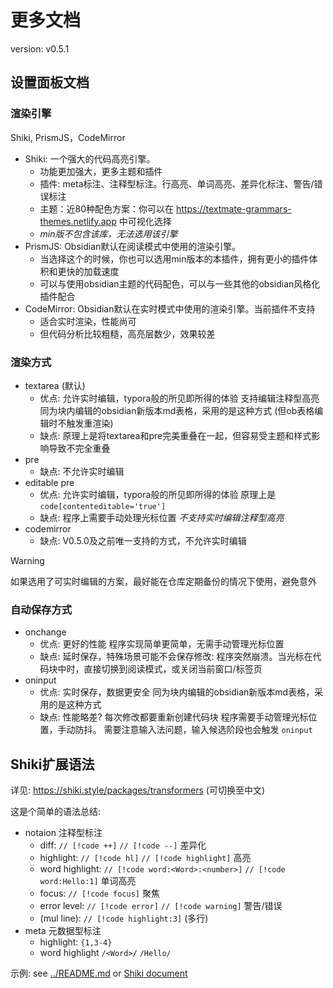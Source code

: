# 更多文档

version: v0.5.1

## 设置面板文档

### 渲染引擎

Shiki, PrismJS，CodeMirror

- Shiki: 一个强大的代码高亮引擎。
  - 功能更加强大，更多主题和插件
  - 插件: meta标注、注释型标注。行高亮、单词高亮、差异化标注、警告/错误标注
  - 主题：近80种配色方案：你可以在 https://textmate-grammars-themes.netlify.app 中可视化选择
  - *min版不包含该库，无法选用该引擎*
- PrismJS: Obsidian默认在阅读模式中使用的渲染引擎。
  - 当选择这个的时候，你也可以选用min版本的本插件，拥有更小的插件体积和更快的加载速度
  - 可以与使用obsidian主题的代码配色，可以与一些其他的obsidian风格化插件配合
- CodeMirror: Obsidian默认在实时模式中使用的渲染引擎。当前插件不支持
  - 适合实时渲染，性能尚可
  - 但代码分析比较粗糙，高亮层数少，效果较差

### 渲染方式

- textarea (默认)
  - 优点:
    允许实时编辑，typora般的所见即所得的体验
    支持编辑注释型高亮
    同为块内编辑的obsidian新版本md表格，采用的是这种方式 (但ob表格编辑时不触发重渲染)
  - 缺点:
    原理上是将textarea和pre完美重叠在一起，但容易受主题和样式影响导致不完全重叠
- pre
  - 缺点:
    不允许实时编辑
- editable pre
  - 优点:
    允许实时编辑，typora般的所见即所得的体验
    原理上是 `code[contenteditable='true']`
  - 缺点:
    程序上需要手动处理光标位置
    *不支持实时编辑注释型高亮*
- codemirror
  - 缺点:
    V0.5.0及之前唯一支持的方式，不允许实时编辑

> [!warning]
> 
> 如果选用了可实时编辑的方案，最好能在仓库定期备份的情况下使用，避免意外

### 自动保存方式

- onchange
  - 优点:
    更好的性能
    程序实现简单更简单，无需手动管理光标位置
  - 缺点:
    延时保存，特殊场景可能不会保存修改: 程序突然崩溃。当光标在代码块中时，直接切换到阅读模式，或关闭当前窗口/标签页
- oninput
  - 优点:
    实时保存，数据更安全
    同为块内编辑的obsidian新版本md表格，采用的是这种方式
  - 缺点:
    性能略差? 每次修改都要重新创建代码块
    程序需要手动管理光标位置，手动防抖。
    需要注意输入法问题，输入候选阶段也会触发 `oninput`

## Shiki扩展语法

详见: https://shiki.style/packages/transformers (可切换至中文)

这是个简单的语法总结:

- notaion 注释型标注
  - diff:            `// [!code ++]` `// [!code --]` 差异化
  - highlight:       `// [!code hl]` `// [!code highlight]` 高亮
  - word highlight:  `// [!code word:<Word>:<number>]` `// [!code word:Hello:1]` 单词高亮
  - focus:           `// [!code focus]` 聚焦
  - error level:     `// [!code error]` `// [!code warning]` 警告/错误
  - (mul line):      `// [!code highlight:3]` (多行)
- meta 元数据型标注
  - highlight:       `{1,3-4}`
  - word highlight   `/<Word>/` `/Hello/`

示例: see [../README.md](../README.md) or [Shiki document](https://shiki.style/packages/transformers)
